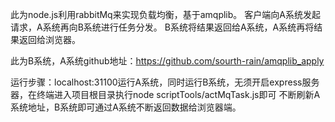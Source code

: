 此为node.js利用rabbitMq来实现负载均衡，基于amqplib。
客户端向A系统发起请求，A系统再向B系统进行任务分发。
B系统将结果返回给A系统，A系统再将结果返回给浏览器。

此为B系统，A系统github地址：https://github.com/sourth-rain/amqplib_apply

运行步骤：localhost:31100运行A系统，同时运行B系统，无须开启express服务器，在终端进入项目根目录执行node scriptTools/actMqTask.js即可
不断刷新A系统地址，B系统即可通过A系统不断返回数据给浏览器端。